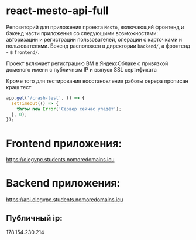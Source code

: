 # react-mesto-api-full
Репозиторий для приложения проекта `Mesto`, включающий фронтенд 
и бэкенд части приложения со следующими возможностями: авторизации 
и регистрации пользователей, операции с карточками и пользователями. 
Бэкенд расположен в директории `backend/`, а фронтенд - в `frontend/`. 

Проект включает регистрацию ВМ в ЯндексОблаке с привязкой доменого имени 
с  публичным IP и выпуск SSL сертификата

Кроме того для тестирования восстановления работы серера прописан краш тест
```js
app.get('/crash-test', () => {
  setTimeout(() => {
    throw new Error('Сервер сейчас упадёт');
  }, 0);
});
```


# Frontend приложения:
https://olegvpc.students.nomoredomains.icu

# Backend приложения:
https://api.olegvpc.students.nomoredomains.icu

## Публичный ip: 
178.154.230.214
